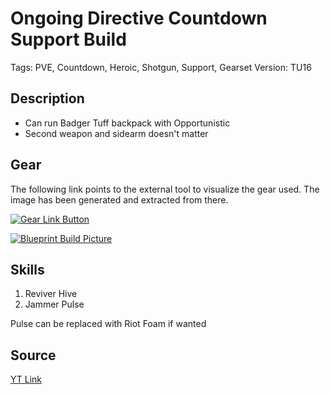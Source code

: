 # Ongoing Directive Countdown Support Build

Tags: PVE, Countdown, Heroic, Shotgun, Support, Gearset
Version: TU16

## Description

* Can run Badger Tuff backpack with Opportunistic
* Second weapon and sidearm doesn't matter

## Gear

The following link points to the external tool to visualize the gear used.
The image has been generated and extracted from there.

[![Gear Link Button]({{site.baseurl}}/assets/images/gear-button.png)](https://mxswat.github.io/mx-division-builds/#/IwWgTCDMKhAsA2EAGFbUfegXAVlRNBBMGKJhVhdmEqWrCAOyWtUrZMwSrntusaJHjH5jBYYWhEDxHMJAAc4EAE4uwXKE3RNJXHH7ZZJ43IHGgA)

[![Blueprint Build Picture]({{site.baseurl}}/assets/images/Ongoing-Directive-Countdown-Support-Build.jpg)]({{site.baseurl}}/assets/images/Ongoing-Directive-Countdown-Support-Build.jpg)

## Skills

1. Reviver Hive
2. Jammer Pulse

Pulse can be replaced with Riot Foam if wanted

## Source

[YT Link](https://youtu.be/NUdQHio4gFM)